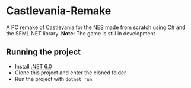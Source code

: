 # Castlevania-Remake
A PC remake of Castlevania for the NES made from scratch using C# and the SFML.NET library.
<b>Note:</b> The game is still in development

## Running the project
- Install [.NET 6.0](https://dotnet.microsoft.com/en-us/)
- Clone this project and enter the cloned folder
- Run the project with `dotnet run`
